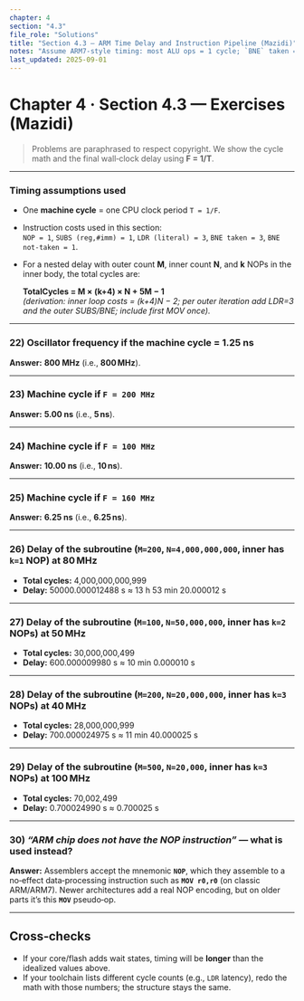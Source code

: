 ```yaml
---
chapter: 4
section: "4.3"
file_role: "Solutions"
title: "Section 4.3 — ARM Time Delay and Instruction Pipeline (Mazidi)"
notes: "Assume ARM7‑style timing: most ALU ops = 1 cycle; `BNE` taken = 3 cycles, not‑taken = 1; `LDR` (literal) = 3; `NOP` = 1. See Mazidi, Ch. 4 §4.3."
last_updated: 2025-09-01
---
```


# Chapter 4 · Section 4.3 — Exercises (Mazidi)

> Problems are paraphrased to respect copyright. We show the cycle math and the final wall‑clock delay using **F = 1/T**.

---

### Timing assumptions used
- One **machine cycle** = one CPU clock period `T = 1/F`.
- Instruction costs used in this section:  
  `NOP = 1`, `SUBS (reg,#imm) = 1`, `LDR (literal) = 3`, `BNE taken = 3`, `BNE not‑taken = 1`.
- For a nested delay with outer count **M**, inner count **N**, and **k** NOPs in the inner body, the total cycles are:
  
  **TotalCycles = M × (k+4) × N + 5M − 1**  
  *(derivation: inner loop costs = (k+4)N − 2; per outer iteration add LDR=3 and the outer SUBS/BNE; include first MOV once).*

---

### 22) Oscillator frequency if the machine cycle = **1.25 ns**  
**Answer:** **800 MHz** (i.e., **800 MHz**).

---

### 23) Machine cycle if `F = 200 MHz`  
**Answer:** **5.00 ns** (i.e., **5 ns**).

---

### 24) Machine cycle if `F = 100 MHz`  
**Answer:** **10.00 ns** (i.e., **10 ns**).

---

### 25) Machine cycle if `F = 160 MHz`  
**Answer:** **6.25 ns** (i.e., **6.25 ns**).

---

### 26) Delay of the subroutine (`M=200`, `N=4,000,000,000`, inner has `k=1` NOP) at **80 MHz**
- **Total cycles:** 4,000,000,000,999
- **Delay:** 50000.000012488 s  ≈ 13 h 53 min 20.000012 s

---

### 27) Delay of the subroutine (`M=100`, `N=50,000,000`, inner has `k=2` NOPs) at **50 MHz**
- **Total cycles:** 30,000,000,499
- **Delay:** 600.000009980 s  ≈ 10 min 0.000010 s

---

### 28) Delay of the subroutine (`M=200`, `N=20,000,000`, inner has `k=3` NOPs) at **40 MHz**
- **Total cycles:** 28,000,000,999
- **Delay:** 700.000024975 s  ≈ 11 min 40.000025 s

---

### 29) Delay of the subroutine (`M=500`, `N=20,000`, inner has `k=3` NOPs) at **100 MHz**
- **Total cycles:** 70,002,499
- **Delay:** 0.700024990 s  ≈ 0.700025 s

---

### 30) *“ARM chip does not have the NOP instruction”* — what is used instead?
**Answer:** Assemblers accept the mnemonic **`NOP`**, which they assemble to a no‑effect data‑processing instruction such as **`MOV r0,r0`** (on classic ARM/ARM7). Newer architectures add a real NOP encoding, but on older parts it’s this **`MOV`** pseudo‑op.

---

## Cross‑checks
- If your core/flash adds wait states, timing will be **longer** than the idealized values above.  
- If your toolchain lists different cycle counts (e.g., `LDR` latency), redo the math with those numbers; the structure stays the same.

